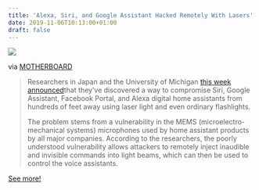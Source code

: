 ```yaml
---
title: 'Alexa, Siri, and Google Assistant Hacked Remotely With Lasers'
date: 2019-11-06T10:13:00+01:00
draft: false
---
```


![](https://cdn-blog.adafruit.com/uploads/2019/11/1572978720352-image1-600x254.png)

via [MOTHERBOARD](https://www.vice.com/en_us/article/3kxwvy/alexa-siri-and-google-assistant-can-be-hacked-remotely-with-lasers)

> Researchers in Japan and the University of Michigan [this week announced](https://lightcommands.com/)that they’ve discovered a way to compromise Siri, Google Assistant, Facebook Portal, and Alexa digital home assistants from hundreds of feet away using laser light and even ordinary flashlights.
> 
> The problem stems from a vulnerability in the MEMS (microelectro-mechanical systems) microphones used by home assistant products by all major companies. According to the researchers, the poorly understood vulnerability allows attackers to remotely inject inaudible and invisible commands into light beams, which can then be used to control the voice assistants.

[See more!](https://www.vice.com/en_us/article/3kxwvy/alexa-siri-and-google-assistant-can-be-hacked-remotely-with-lasers)